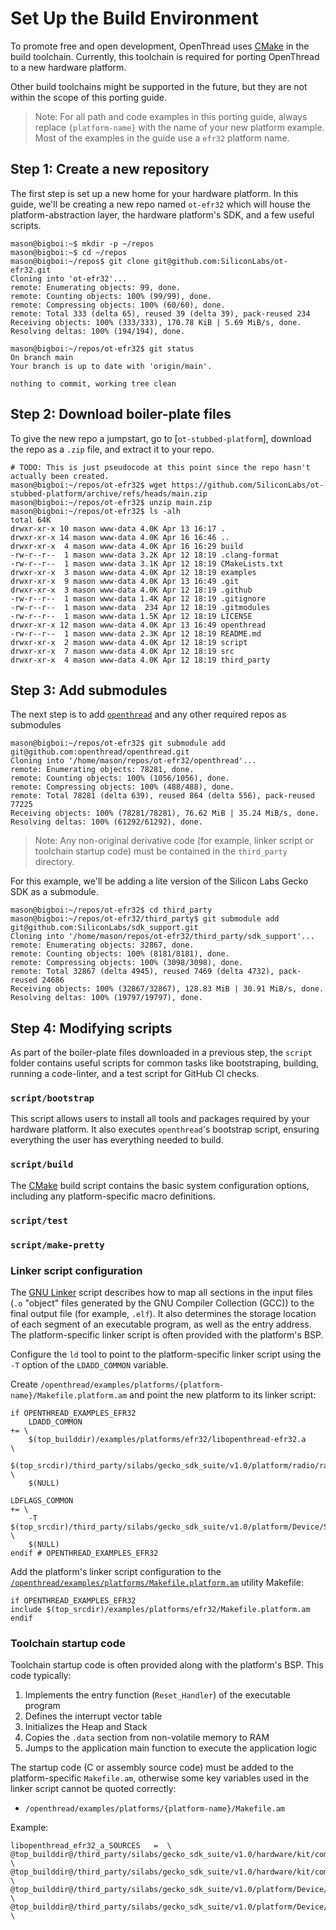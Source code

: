# Set Up the Build Environment

To promote free and open development, OpenThread uses [CMake][cmake-homepage] in
the build toolchain. Currently, this toolchain is required for porting
OpenThread to a new hardware platform.

Other build toolchains might be supported in the future, but they are not within
the scope of this porting guide.

> Note: For all path and code examples in this porting guide, always replace
`{platform-name}` with the name of your new platform example. Most of the
examples in the guide use a `efr32` platform name.

[cmake-homepage]: https://cmake.org/

## Step 1: Create a new repository

The first step is set up a new home for your hardware platform. In this guide,
we'll be creating a new repo named `ot-efr32` which will house the
platform-abstraction layer, the hardware platform's SDK, and a few useful
scripts.

[//]: # (TODO: Do we want to demonstrate making a new git repo through GitHub?)


```shell
mason@bigboi:~$ mkdir -p ~/repos
mason@bigboi:~$ cd ~/repos
mason@bigboi:~/repos$ git clone git@github.com:SiliconLabs/ot-efr32.git
Cloning into 'ot-efr32'...
remote: Enumerating objects: 99, done.
remote: Counting objects: 100% (99/99), done.
remote: Compressing objects: 100% (60/60), done.
remote: Total 333 (delta 65), reused 39 (delta 39), pack-reused 234
Receiving objects: 100% (333/333), 170.78 KiB | 5.69 MiB/s, done.
Resolving deltas: 100% (194/194), done.

mason@bigboi:~/repos/ot-efr32$ git status
On branch main
Your branch is up to date with 'origin/main'.

nothing to commit, working tree clean
```

## Step 2: Download boiler-plate files

[//]: # (TODO: Should we create a template repo that contains everything needed for porting? I'm thinking it would include a stubbed out PAL, stubbed out READMEs, CMake files, scripts, etc. This would be a good way to keep the structure of these new repos relatively consistent with the existing repos.)

To give the new repo a jumpstart, go to [`ot-stubbed-platform`], download the repo as a `.zip` file, and extract it to your repo.

```shell
# TODO: This is just pseudocode at this point since the repo hasn't actually been created.
mason@bigboi:~/repos/ot-efr32$ wget https://github.com/SiliconLabs/ot-stubbed-platform/archive/refs/heads/main.zip
mason@bigboi:~/repos/ot-efr32$ unzip main.zip
mason@bigboi:~/repos/ot-efr32$ ls -alh
total 64K
drwxr-xr-x 10 mason www-data 4.0K Apr 13 16:17 .
drwxr-xr-x 14 mason www-data 4.0K Apr 16 16:46 ..
drwxr-xr-x  4 mason www-data 4.0K Apr 16 16:29 build
-rw-r--r--  1 mason www-data 3.2K Apr 12 18:19 .clang-format
-rw-r--r--  1 mason www-data 3.1K Apr 12 18:19 CMakeLists.txt
drwxr-xr-x  3 mason www-data 4.0K Apr 12 18:19 examples
drwxr-xr-x  9 mason www-data 4.0K Apr 13 16:49 .git
drwxr-xr-x  3 mason www-data 4.0K Apr 12 18:19 .github
-rw-r--r--  1 mason www-data 1.4K Apr 12 18:19 .gitignore
-rw-r--r--  1 mason www-data  234 Apr 12 18:19 .gitmodules
-rw-r--r--  1 mason www-data 1.5K Apr 12 18:19 LICENSE
drwxr-xr-x 12 mason www-data 4.0K Apr 13 16:49 openthread
-rw-r--r--  1 mason www-data 2.3K Apr 12 18:19 README.md
drwxr-xr-x  2 mason www-data 4.0K Apr 12 18:19 script
drwxr-xr-x  7 mason www-data 4.0K Apr 12 18:19 src
drwxr-xr-x  4 mason www-data 4.0K Apr 12 18:19 third_party
```

## Step 3: Add submodules

The next step is to add [`openthread`](https://github.com/openthread/openthread) and any other required repos as submodules

```shell
mason@bigboi:~/repos/ot-efr32$ git submodule add git@github.com:openthread/openthread.git
Cloning into '/home/mason/repos/ot-efr32/openthread'...
remote: Enumerating objects: 78281, done.
remote: Counting objects: 100% (1056/1056), done.
remote: Compressing objects: 100% (488/488), done.
remote: Total 78281 (delta 639), reused 864 (delta 556), pack-reused 77225
Receiving objects: 100% (78281/78281), 76.62 MiB | 35.24 MiB/s, done.
Resolving deltas: 100% (61292/61292), done.
```

> Note: Any non-original derivative code (for example, linker script or
toolchain startup code) must be contained in the `third_party` directory.

For this example, we'll be adding a lite version of the Silicon Labs Gecko SDK as a submodule.

```shell
mason@bigboi:~/repos/ot-efr32$ cd third_party
mason@bigboi:~/repos/ot-efr32/third_party$ git submodule add git@github.com:SiliconLabs/sdk_support.git
Cloning into '/home/mason/repos/ot-efr32/third_party/sdk_support'...
remote: Enumerating objects: 32867, done.
remote: Counting objects: 100% (8181/8181), done.
remote: Compressing objects: 100% (3098/3098), done.
remote: Total 32867 (delta 4945), reused 7469 (delta 4732), pack-reused 24686
Receiving objects: 100% (32867/32867), 128.83 MiB | 30.91 MiB/s, done.
Resolving deltas: 100% (19797/19797), done.
```

## Step 4: Modifying scripts

As part of the boiler-plate files downloaded in a previous step, the `script` folder contains useful scripts for common tasks like bootstraping, building, running a code-linter, and a test script for GitHub CI checks.



### `script/bootstrap`

This script allows users to install all tools and packages required by your hardware platform. It also executes `openthread`'s bootstrap script, ensuring everything the user has everything needed to build.

[//]: # (TODO add link to file in `ot-stubbed-platform`)


### `script/build`

The [CMake][cmake-homepage] build script contains the basic system configuration options, including any platform-specific macro definitions.

[//]: # (TODO add more)
[//]: # (TODO add link to file in `ot-stubbed-platform`)

### `script/test`

[//]: # (TODO add link to file in `ot-stubbed-platform`)

### `script/make-pretty`

[//]: # (TODO add description)



### Linker script configuration

[//]: # (TODO This should be moved somewhere else)

The [GNU Linker](http://www.ece.ufrgs.br/~fetter/eng04476/manuals/ld.pdf) script
describes how to map all sections in the input files (`.o` "object" files
generated by the GNU Compiler Collection (GCC)) to the final output file (for
example, `.elf`). It also determines the storage location of each segment of an
executable program, as well as the entry address. The platform-specific linker
script is often provided with the platform's BSP.

Configure the `ld` tool to point to the platform-specific linker script using
the `-T` option of the `LDADD_COMMON` variable.

Create
`/openthread/examples/platforms/{platform-name}/Makefile.platform.am`
and point the new platform to its linker script:

```
if OPENTHREAD_EXAMPLES_EFR32
    LDADD_COMMON                                                      += \
    $(top_builddir)/examples/platforms/efr32/libopenthread-efr32.a       \
    $(top_srcdir)/third_party/silabs/gecko_sdk_suite/v1.0/platform/radio/rail_lib/autogen/librail_release/librail_efr32xg12_gcc_release.a \
    $(NULL)

LDFLAGS_COMMON                                                        += \
    -T $(top_srcdir)/third_party/silabs/gecko_sdk_suite/v1.0/platform/Device/SiliconLabs/EFR32MG12P/Source/GCC/efr32mg12p.ld \
    $(NULL)
endif # OPENTHREAD_EXAMPLES_EFR32
```

Add the platform's linker script configuration to the
[`/openthread/examples/platforms/Makefile.platform.am`](https://github.com/openthread/openthread/blob/main/examples/platforms/Makefile.platform.am)
utility Makefile:

```
if OPENTHREAD_EXAMPLES_EFR32
include $(top_srcdir)/examples/platforms/efr32/Makefile.platform.am
endif
```


### Toolchain startup code

[//]: # (TODO Rewrite for CMake. Might not even be needed)

Toolchain startup code is often provided along with the platform's BSP. This
code typically:

1.  Implements the entry function (`Reset_Handler`) of the executable program
1.  Defines the interrupt vector table
1.  Initializes the Heap and Stack
1.  Copies the `.data` section from non-volatile memory to RAM
1.  Jumps to the application main function to execute the application logic

The startup code (C or assembly source code) must be added to the
platform-specific `Makefile.am`, otherwise some key variables used in the linker
script cannot be quoted correctly:

-   `/openthread/examples/platforms/{platform-name}/Makefile.am`

Example:

```
libopenthread_efr32_a_SOURCES   =  \
@top_builddir@/third_party/silabs/gecko_sdk_suite/v1.0/hardware/kit/common/bsp/bsp_bcc.c \
@top_builddir@/third_party/silabs/gecko_sdk_suite/v1.0/hardware/kit/common/bsp/bsp_stk.c \
@top_builddir@/third_party/silabs/gecko_sdk_suite/v1.0/platform/Device/SiliconLabs/EFR32MG12P/Source/system_efr32mg12p.c \
@top_builddir@/third_party/silabs/gecko_sdk_suite/v1.0/platform/Device/SiliconLabs/EFR32MG12P/Source/GCC/startup_efr32mg12p.c \
```

